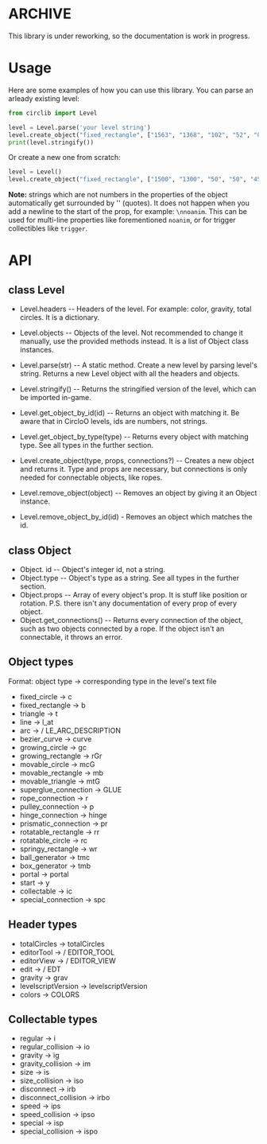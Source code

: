 # ARCHIVE

This library is under reworking, so the documentation is work in progress.

# Usage

Here are some examples of how you can use this library.
You can parse an arleady existing level:

```py
from circlib import Level

level = Level.parse('your level string')
level.create_object("fixed_rectangle", ["1563", "1368", "102", "52", "0"])
print(level.stringify())
```

Or create a new one from scratch:

```py
level = Level()
level.create_object("fixed_rectangle", ["1500", "1300", "50", "50", "45"])
```

**Note:** strings which are not numbers in the properties of the object automatically get surrounded by '' (quotes). It does not happen when you add a newline to the start of the prop, for example: `\nnoanim`. This can be used for multi-line properties like forementioned `noanim`, or for trigger collectibles like `trigger`.

# API

## class Level

- Level.headers -- Headers of the level. For example: color, gravity, total circles. It is a dictionary.
- Level.objects -- Objects of the level. Not recommended to change it manually, use the provided methods instead. It is a list of Object class instances.

- Level.parse(str) -- A static method. Create a new level by parsing level's string. Returns a new Level object with all the headers and objects.
- Level.stringify() -- Returns the stringified version of the level, which can be imported in-game.
- Level.get_object_by_id(id) -- Returns an object with matching it. Be aware that in CircloO levels, ids are numbers, not strings.
- Level.get_object_by_type(type) -- Returns every object with matching type. See all types in the further section.
- Level.create_object(type, props, connections?) -- Creates a new object and returns it. Type and props are necessary, but connections is only needed for connectable objects, like ropes.
- Level.remove_object(object) -- Removes an object by giving it an Object instance.
- Level.remove_object_by_id(id) - Removes an object which matches the id.

## class Object

- Object. id -- Object's integer id, not a string.
- Object.type -- Object's type as a string. See all types in the further section.
- Object.props -- Array of every object's prop. It is stuff like position or rotation. P.S. there isn't any documentation of every prop of every object.
- Object.get_connections() -- Returns every connection of the object, such as two objects connected by a rope. If the object isn't an connectable, it throws an error.

## Object types

Format: object type -> corresponding type in the level's text file

- fixed_circle -> c
- fixed_rectangle -> b
- triangle -> t
- line -> l_at
- arc -> / LE_ARC_DESCRIPTION
- bezier_curve -> curve
- growing_circle -> gc
- growing_rectangle -> rGr
- movable_circle -> mcG
- movable_rectangle -> mb
- movable_triangle -> mtG
- superglue_connection -> GLUE
- rope_connection -> r
- pulley_connection -> p
- hinge_connection -> hinge
- prismatic_connection -> pr
- rotatable_rectangle -> rr
- rotatable_circle -> rc
- springy_rectangle -> wr
- ball_generator -> tmc
- box_generator -> tmb
- portal -> portal
- start -> y
- collectable -> ic
- special_connection -> spc

## Header types

- totalCircles -> totalCircles
- editorTool -> / EDITOR_TOOL
- editorView -> / EDITOR_VIEW
- edit -> / EDT
- gravity -> grav
- levelscriptVersion -> levelscriptVersion
- colors -> COLORS

## Collectable types

- regular -> i
- regular_collision -> io
- gravity -> ig
- gravity_collision -> im
- size -> is
- size_collision -> iso
- disconnect -> irb
- disconnect_collision -> irbo
- speed -> ips
- speed_collision -> ipso
- special -> isp
- special_collision -> ispo
